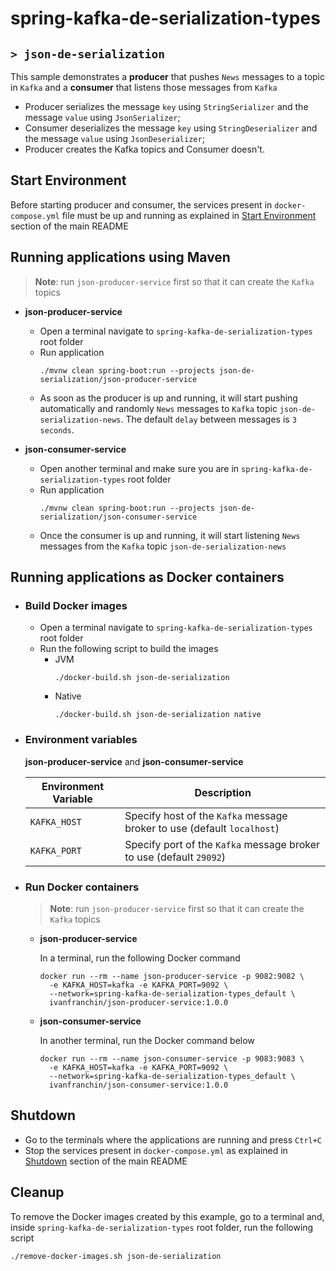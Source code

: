 # spring-kafka-de-serialization-types
## `> json-de-serialization`

This sample demonstrates a **producer** that pushes `News` messages to a topic in `Kafka` and a **consumer** that listens those messages from `Kafka`
- Producer serializes the message `key` using `StringSerializer` and the message `value` using `JsonSerializer`;
- Consumer deserializes the message `key` using `StringDeserializer` and the message `value` using `JsonDeserializer`;
- Producer creates the Kafka topics and Consumer doesn't.

## Start Environment

Before starting producer and consumer, the services present in `docker-compose.yml` file must be up and running as explained in [Start Environment](https://github.com/ivangfr/spring-kafka-de-serialization-types#start-environment) section of the main README

## Running applications using Maven

> **Note**: run `json-producer-service` first so that it can create the `Kafka` topics

- **json-producer-service**

  - Open a terminal navigate to `spring-kafka-de-serialization-types` root folder
  - Run application
    ```
    ./mvnw clean spring-boot:run --projects json-de-serialization/json-producer-service
    ```
  - As soon as the producer is up and running, it will start pushing automatically and randomly `News` messages to `Kafka` topic `json-de-serialization-news`. The default `delay` between messages is `3 seconds`.

- **json-consumer-service**

  - Open another terminal and make sure you are in `spring-kafka-de-serialization-types` root folder
  - Run application
    ```
    ./mvnw clean spring-boot:run --projects json-de-serialization/json-consumer-service
    ```
  - Once the consumer is up and running, it will start listening `News` messages from the `Kafka` topic `json-de-serialization-news`

## Running applications as Docker containers

- ### Build Docker images

  - Open a terminal navigate to `spring-kafka-de-serialization-types` root folder
  - Run the following script to build the images
    - JVM
      ```
      ./docker-build.sh json-de-serialization
      ```
    - Native
      ```
      ./docker-build.sh json-de-serialization native
      ```

- ### Environment variables

  **json-producer-service** and **json-consumer-service**

  | Environment Variable | Description                                                             |
  |----------------------|-------------------------------------------------------------------------|
  | `KAFKA_HOST`         | Specify host of the `Kafka` message broker to use (default `localhost`) |
  | `KAFKA_PORT`         | Specify port of the `Kafka` message broker to use (default `29092`)     |

- ### Run Docker containers

  > **Note**: run `json-producer-service` first so that it can create the `Kafka` topics

  - **json-producer-service**

    In a terminal, run the following Docker command
    ```
    docker run --rm --name json-producer-service -p 9082:9082 \
      -e KAFKA_HOST=kafka -e KAFKA_PORT=9092 \
      --network=spring-kafka-de-serialization-types_default \
      ivanfranchin/json-producer-service:1.0.0
    ```

  - **json-consumer-service**

    In another terminal, run the Docker command below
    ```
    docker run --rm --name json-consumer-service -p 9083:9083 \
      -e KAFKA_HOST=kafka -e KAFKA_PORT=9092 \
      --network=spring-kafka-de-serialization-types_default \
      ivanfranchin/json-consumer-service:1.0.0
    ```

## Shutdown

- Go to the terminals where the applications are running and press `Ctrl+C`
- Stop the services present in `docker-compose.yml` as explained in [Shutdown](https://github.com/ivangfr/spring-kafka-de-serialization-types#shutdown) section of the main README

## Cleanup

To remove the Docker images created by this example, go to a terminal and, inside `spring-kafka-de-serialization-types` root folder, run the following script
```
./remove-docker-images.sh json-de-serialization
```
